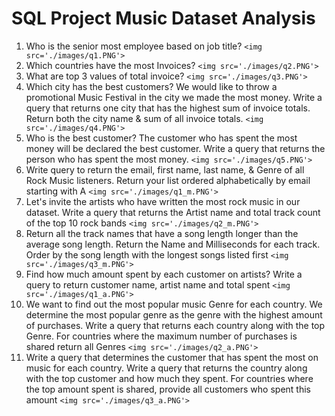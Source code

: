 # SQL Project Music Dataset Analysis

1. Who is the senior most employee based on job title?
   `<img src='./images/q1.PNG'>`
2. Which countries have the most Invoices?
   `<img src='./images/q2.PNG'>`
3. What are top 3 values of total invoice?
   `<img src='./images/q3.PNG'>`
4. Which city has the best customers? We would like to throw a promotional Music
   Festival in the city we made the most money. Write a query that returns one city that
   has the highest sum of invoice totals. Return both the city name & sum of all invoice
   totals.
   `<img src='./images/q4.PNG'>`
5. Who is the best customer? The customer who has spent the most money will be
   declared the best customer. Write a query that returns the person who has spent the
   most money.
   `<img src='./images/q5.PNG'>`
6. Write query to return the email, first name, last name, & Genre of all Rock Music
   listeners. Return your list ordered alphabetically by email starting with A
   `<img src='./images/q1_m.PNG'>`
7. Let's invite the artists who have written the most rock music in our dataset. Write a
   query that returns the Artist name and total track count of the top 10 rock bands
   `<img src='./images/q2_m.PNG'>`
8. Return all the track names that have a song length longer than the average song length.
   Return the Name and Milliseconds for each track. Order by the song length with the
   longest songs listed first
   `<img src='./images/q3_m.PNG'>`
9. Find how much amount spent by each customer on artists? Write a query to return
   customer name, artist name and total spent
   `<img src='./images/q1_a.PNG'>`
10. We want to find out the most popular music Genre for each country. We determine the
    most popular genre as the genre with the highest amount of purchases. Write a query
    that returns each country along with the top Genre. For countries where the maximum
    number of purchases is shared return all Genres
    `<img src='./images/q2_a.PNG'>`
11. Write a query that determines the customer that has spent the most on music for each
    country. Write a query that returns the country along with the top customer and how
    much they spent. For countries where the top amount spent is shared, provide all
    customers who spent this amount
    `<img src='./images/q3_a.PNG'>`
